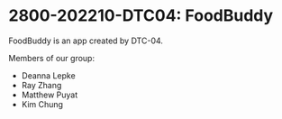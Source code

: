 # 2800-202210-DTC04: FoodBuddy

FoodBuddy is an app created by DTC-04.

Members of our group:
* Deanna Lepke
* Ray Zhang
* Matthew Puyat
* Kim Chung